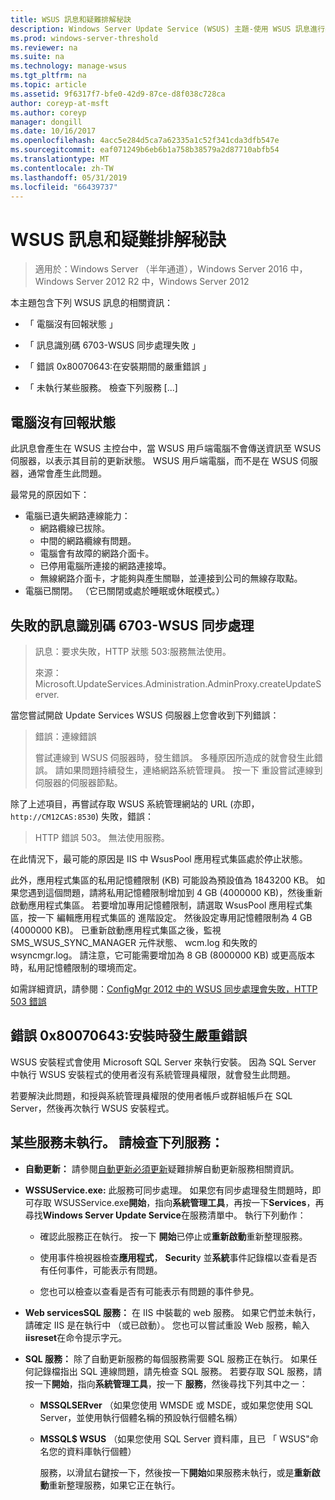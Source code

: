 ```yaml
---
title: WSUS 訊息和疑難排解秘訣
description: Windows Server Update Service (WSUS) 主題-使用 WSUS 訊息進行疑難排解
ms.prod: windows-server-threshold
ms.reviewer: na
ms.suite: na
ms.technology: manage-wsus
ms.tgt_pltfrm: na
ms.topic: article
ms.assetid: 9f6317f7-bfe0-42d9-87ce-d8f038c728ca
author: coreyp-at-msft
ms.author: coreyp
manager: dongill
ms.date: 10/16/2017
ms.openlocfilehash: 4acc5e284d5ca7a62335a1c52f341cda3dfb547e
ms.sourcegitcommit: eaf071249b6eb6b1a758b38579a2d87710abfb54
ms.translationtype: MT
ms.contentlocale: zh-TW
ms.lasthandoff: 05/31/2019
ms.locfileid: "66439737"
---
```

# <a name="wsus-messages-and-troubleshooting-tips"></a>WSUS 訊息和疑難排解秘訣

>適用於：Windows Server （半年通道），Windows Server 2016 中，Windows Server 2012 R2 中，Windows Server 2012

本主題包含下列 WSUS 訊息的相關資訊：

-   「 電腦沒有回報狀態 」

-   「 訊息識別碼 6703-WSUS 同步處理失敗 」

-   「 錯誤 0x80070643:在安裝期間的嚴重錯誤 」

-   「 未執行某些服務。 檢查下列服務 [...]

## <a name="computer-has-not-reported-status"></a>電腦沒有回報狀態
此訊息會產生在 WSUS 主控台中，當 WSUS 用戶端電腦不會傳送資訊至 WSUS 伺服器，以表示其目前的更新狀態。 WSUS 用戶端電腦，而不是在 WSUS 伺服器，通常會產生此問題。

最常見的原因如下：

-   電腦已遺失網路連線能力：
    -   網路纜線已拔除。
    -   中間的網路纜線有問題。
    -   電腦會有故障的網路介面卡。
    -   已停用電腦所連接的網路連接埠。
    -   無線網路介面卡，才能夠與產生關聯，並連接到公司的無線存取點。
-   電腦已關閉。 （它已關閉或處於睡眠或休眠模式。）

## <a name="message-id-6703---wsus-synchronization-failed"></a>失敗的訊息識別碼 6703-WSUS 同步處理
> 訊息：要求失敗，HTTP 狀態 503:服務無法使用。
> 
> 來源：Microsoft.UpdateServices.Administration.AdminProxy.createUpdateServer.

當您嘗試開啟 Update Services WSUS 伺服器上您會收到下列錯誤：

> 錯誤：連線錯誤
> 
> 嘗試連線到 WSUS 伺服器時，發生錯誤。 多種原因所造成的就會發生此錯誤。 請如果問題持續發生，連絡網路系統管理員。 按一下 重設嘗試連線到伺服器的伺服器節點。

除了上述項目，再嘗試存取 WSUS 系統管理網站的 URL (亦即， `http://CM12CAS:8530`) 失敗，錯誤：

> HTTP 錯誤 503。 無法使用服務。

在此情況下，最可能的原因是 IIS 中 WsusPool 應用程式集區處於停止狀態。

此外，應用程式集區的私用記憶體限制 (KB) 可能設為預設值為 1843200 KB。 如果您遇到這個問題，請將私用記憶體限制增加到 4 GB (4000000 KB)，然後重新啟動應用程式集區。 若要增加專用記憶體限制，請選取 WsusPool 應用程式集區，按一下 編輯應用程式集區的 進階設定。 然後設定專用記憶體限制為 4 GB (4000000 KB)。 已重新啟動應用程式集區之後，監視 SMS_WSUS_SYNC_MANAGER 元件狀態、 wcm.log 和失敗的 wsyncmgr.log。 請注意，它可能需要增加為 8 GB (8000000 KB) 或更高版本時，私用記憶體限制的環境而定。

如需詳細資訊，請參閱：[ConfigMgr 2012 中的 WSUS 同步處理會失敗，HTTP 503 錯誤](http://blogs.technet.com/b/sus/archive/2015/03/23/configmgr-2012-support-tip-wsus-sync-fails-with-http-503-errors.aspx)

## <a name="error-0x80070643-fatal-error-during-installation"></a>錯誤 0x80070643:安裝時發生嚴重錯誤
WSUS 安裝程式會使用 Microsoft SQL Server 來執行安裝。 因為 SQL Server 中執行 WSUS 安裝程式的使用者沒有系統管理員權限，就會發生此問題。

若要解決此問題，和授與系統管理員權限的使用者帳戶或群組帳戶在 SQL Server，然後再次執行 WSUS 安裝程式。

## <a name="some-services-are-not-running-check-the-following-services"></a>某些服務未執行。 請檢查下列服務：

- **自動更新：** 請參閱[自動更新必須更新](https://technet.microsoft.com/library/cc708554(v=ws.10).aspx)疑難排解自動更新服務相關資訊。

- **WSSUService.exe:** 此服務可同步處理。 如果您有同步處理發生問題時，即可存取 WSUSService.exe**開始**，指向**系統管理工具**，再按一下**Services**，再尋找**Windows Server Update Service**在服務清單中。 執行下列動作：
    
    -   確認此服務正在執行。 按一下 **開始**已停止或**重新啟動**重新整理服務。
    
    -   使用事件檢視器檢查**應用程式**， **Securit**y 並**系統**事件記錄檔以查看是否有任何事件，可能表示有問題。
    
    -   您也可以檢查以查看是否有可能表示有問題的事件參見。

- **Web servicesSQL 服務：** 在 IIS 中裝載的 web 服務。 如果它們並未執行，請確定 IIS 是在執行中 （或已啟動）。 您也可以嘗試重設 Web 服務，輸入**iisreset**在命令提示字元。

- **SQL 服務：** 除了自動更新服務的每個服務需要 SQL 服務正在執行。 如果任何記錄檔指出 SQL 連線問題，請先檢查 SQL 服務。 若要存取 SQL 服務，請按一下**開始**，指向**系統管理工具**，按一下 **服務**，然後尋找下列其中之一：
    
  - **MSSQLSERver** （如果您使用 WMSDE 或 MSDE，或如果您使用 SQL Server，並使用執行個體名稱的預設執行個體名稱）
    
  - **MSSQL$ WSUS** （如果您使用 SQL Server 資料庫，且已 「 WSUS"命名您的資料庫執行個體）
    
    服務，以滑鼠右鍵按一下，然後按一下**開始**如果服務未執行，或是**重新啟動**重新整理服務，如果它正在執行。
